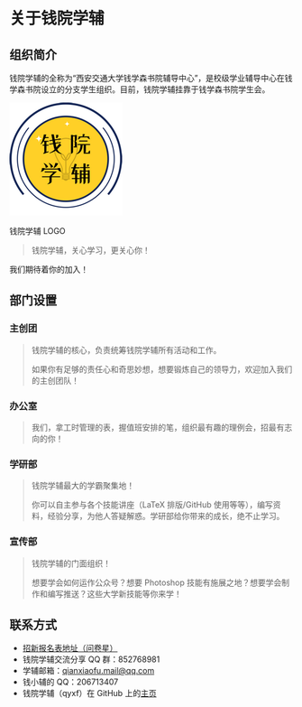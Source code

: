 # 关于钱院学辅
## 组织简介
钱院学辅的全称为“西安交通大学钱学森书院辅导中心”，是校级学业辅导中心在钱学森书院设立的分支学生组织。目前，钱院学辅挂靠于钱学森书院学生会。

![钱院学辅 LOGO](/img/LOGO-200x200.png)

<fig-cap>钱院学辅 LOGO</fig-cap>

> 钱院学辅，关心学习，更关心你！

我们期待着你的加入！

## 部门设置

### 主创团
> 钱院学辅的核心，负责统筹钱院学辅所有活动和工作。
> 
> 如果你有足够的责任心和奇思妙想，想要锻炼自己的领导力，欢迎加入我们的主创团队！

### 办公室

> 我们，拿工时管理的表，握值班安排的笔，组织最有趣的理例会，招最有志向的你！


### 学研部

> 钱院学辅最大的学霸聚集地！
> 
> 你可以自主参与各个技能讲座（LaTeX 排版/GitHub 使用等等），编写资料，经验分享，为他人答疑解惑。学研部给你带来的成长，绝不止学习。

### 宣传部

> 钱院学辅的门面组织！
> 
> 想要学会如何运作公众号？想要 Photoshop 技能有施展之地？想要学会制作和编写推送？这些大学新技能等你来学！

## 联系方式
- [招新报名表地址（问卷星）](https://www.wjx.cn/xz/43383409.aspx)
- 钱院学辅交流分享 QQ 群：852768981
- 学辅邮箱：qianxiaofu.mail@qq.com
- 钱小辅的 QQ：206713407
- 钱院学辅（qyxf）在 GitHub 上的[主页](https://github.com/qyxf/)